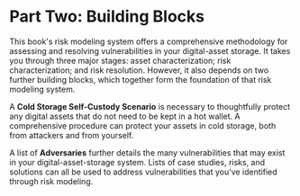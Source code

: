 # Part Two: Building Blocks #
This book's risk modeling system offers a comprehensive methodology for assessing and resolving vulnerabilities in your digital-asset storage. It takes you through three major stages: asset characterization; risk characterization; and risk resolution. However, it also depends on two further building blocks, which together form the foundation of that risk modeling system.

A **Cold Storage Self-Custody Scenario** is necessary to thoughtfully protect any digital assets that do not need to be kept in a hot wallet. A comprehensive procedure can protect your assets in cold storage, both from attackers and from yourself.

A list of **Adversaries** further details the many vulnerabilities that may exist in your digital-asset-storage system. Lists of case studies, risks, and solutions can all be used to address vulnerabilities that you've identified through risk modeling.
